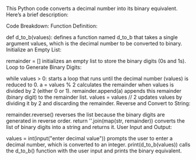This Python code converts a decimal number into its binary equivalent. Here’s a brief description:

Code Breakdown:
Function Definition:

def d_to_b(values): defines a function named d_to_b that takes a single argument values, which is the decimal number to be converted to binary.
Initialize an Empty List:

remainder = [] initializes an empty list to store the binary digits (0s and 1s).
Loop to Generate Binary Digits:

while values > 0: starts a loop that runs until the decimal number (values) is reduced to 0.
a = values % 2 calculates the remainder when values is divided by 2 (either 0 or 1).
remainder.append(a) appends this remainder (binary digit) to the remainder list.
values = values // 2 updates values by dividing it by 2 and discarding the remainder.
Reverse and Convert to String:

remainder.reverse() reverses the list because the binary digits are generated in reverse order.
return ''.join(map(str, remainder)) converts the list of binary digits into a string and returns it.
User Input and Output:

values = int(input("enter decimal value")) prompts the user to enter a decimal number, which is converted to an integer.
print(d_to_b(values)) calls the d_to_b() function with the user input and prints the binary equivalent.
